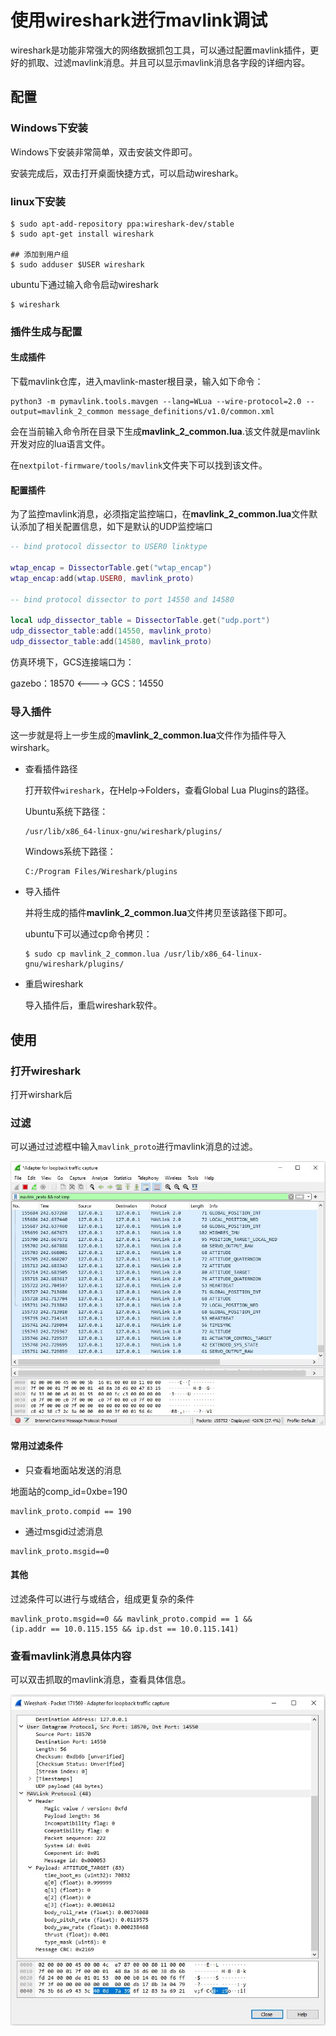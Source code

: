 # 使用wireshark进行mavlink调试

wireshark是功能非常强大的网络数据抓包工具，可以通过配置mavlink插件，更好的抓取、过滤mavlink消息。并且可以显示mavlink消息各字段的详细内容。

## 配置

### Windows下安装

Windows下安装非常简单，双击安装文件即可。

安装完成后，双击打开桌面快捷方式，可以启动wireshark。

### linux下安装

```shell
$ sudo apt-add-repository ppa:wireshark-dev/stable
$ sudo apt-get install wireshark

## 添加到用户组
$ sudo adduser $USER wireshark
```

ubuntu下通过输入命令启动wireshark

```shell
$ wireshark
```

### 插件生成与配置

#### 生成插件

下载mavlink仓库，进入mavlink-master根目录，输入如下命令：

```shell
python3 -m pymavlink.tools.mavgen --lang=WLua --wire-protocol=2.0 --output=mavlink_2_common message_definitions/v1.0/common.xml
```

会在当前输入命令所在目录下生成**mavlink_2_common.lua**.该文件就是mavlink开发对应的lua语言文件。

在`nextpilot-firmware/tools/mavlink`文件夹下可以找到该文件。

#### 配置插件

为了监控mavlink消息，必须指定监控端口，在**mavlink_2_common.lua**文件默认添加了相关配置信息，如下是默认的UDP监控端口

```lua
-- bind protocol dissector to USER0 linktype

wtap_encap = DissectorTable.get("wtap_encap")
wtap_encap:add(wtap.USER0, mavlink_proto)

-- bind protocol dissector to port 14550 and 14580

local udp_dissector_table = DissectorTable.get("udp.port")
udp_dissector_table:add(14550, mavlink_proto)
udp_dissector_table:add(14580, mavlink_proto)
```

仿真环境下，GCS连接端口为：

gazebo：18570  <---->  GCS：14550

### 导入插件

这一步就是将上一步生成的**mavlink_2_common.lua**文件作为插件导入wirshark。

- 查看插件路径

  打开软件`wireshark`，在Help->Folders，查看Global Lua Plugins的路径。

  Ubuntu系统下路径：

  ```shell
  /usr/lib/x86_64-linux-gnu/wireshark/plugins/
  ```

  Windows系统下路径：

  ```shell
  C:/Program Files/Wireshark/plugins
  ```

- 导入插件

  并将生成的插件**mavlink_2_common.lua**文件拷贝至该路径下即可。

  ubuntu下可以通过cp命令拷贝：

  ```shell
  $ sudo cp mavlink_2_common.lua /usr/lib/x86_64-linux-gnu/wireshark/plugins/
  ```

- 重启wireshark

  导入插件后，重启wireshark软件。

## 使用

### 打开wireshark

打开wirshark后

### 过滤

可以通过过滤框中输入`mavlink_proto`进行mavlink消息的过滤。

![img](imgs/live_output_filtered.jpg)

#### 常用过滤条件

- 只查看地面站发送的消息

地面站的comp_id=0xbe=190

```shell
mavlink_proto.compid == 190
```

- 通过msgid过滤消息

```shell
mavlink_proto.msgid==0
```

#### 其他

过滤条件可以进行与或结合，组成更复杂的条件

```shell
mavlink_proto.msgid==0 && mavlink_proto.compid == 1 && 
(ip.addr == 10.0.115.155 && ip.dst == 10.0.115.141)
```

### 查看mavlink消息具体内容

可以双击抓取的mavlink消息，查看具体信息。

![img](imgs/mavlink_message_details.jpg)

